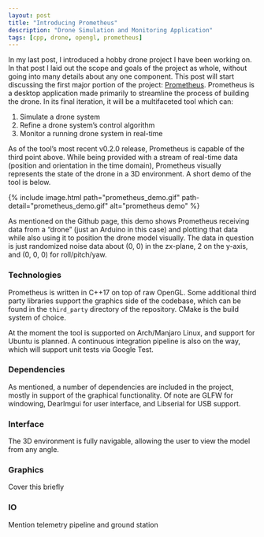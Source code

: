```yaml
---
layout: post
title: "Introducing Prometheus"
description: "Drone Simulation and Monitoring Application"
tags: [cpp, drone, opengl, prometheus]
---
```


In my last post, I introduced a hobby drone project I have been working on. In
that post I laid out the scope and goals of the project as whole, without going
into many details about any one component. This post will start discussing the
first major portion of the project:
[Prometheus](https://github.com/jdtaylor7/prometheus). Prometheus is a desktop
application made primarily to streamline the process of building the drone. In
its final iteration, it will be a multifaceted tool which can:

1. Simulate a drone system
2. Refine a drone system’s control algorithm
3. Monitor a running drone system in real-time

As of the tool’s most recent v0.2.0 release, Prometheus is capable of the third
point above. While being provided with a stream of real-time data (position and
orientation in the time domain), Prometheus visually represents the state of the
drone in a 3D environment. A short demo of the tool is below.

{% include image.html path="prometheus_demo.gif" path-detail="prometheus_demo.gif" alt="prometheus demo" %}

As mentioned on the Github page, this demo shows Prometheus receiving data from
a “drone” (just an Arduino in this case) and plotting that data while also using
it to position the drone model visually. The data in question is just randomized
noise data about (0, 0) in the zx-plane, 2 on the y-axis, and (0, 0, 0) for
roll/pitch/yaw.

### Technologies

Prometheus is written in C++17 on top of raw OpenGL. Some additional third party
libraries support the graphics side of the codebase, which can be found in the
`third_party` directory of the repository. CMake is the build system of choice.

At the moment the tool is supported on Arch/Manjaro Linux, and support for
Ubuntu is planned. A continuous integration pipeline is also on the way, which
will support unit tests via Google Test.

### Dependencies

As mentioned, a number of dependencies are included in the project, mostly in
support of the graphical functionality. Of note are GLFW for windowing,
DearImgui for user interface, and Libserial for USB support.

### Interface

The 3D environment is fully navigable, allowing the user to view the model from
any angle.


### Graphics

Cover this briefly

### IO

Mention telemetry pipeline and ground station
